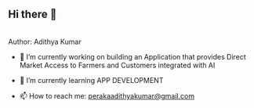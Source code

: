 ## Hi there 👋
<br>
Author: Adithya Kumar
<!--
**AdithyaKumar-07/AdithyaKumar-07** is a ✨ _special_ ✨ repository because its `README.md` (this file) appears on your GitHub profile.
Here are some ideas to get you started:
-->

- 🔭 I’m currently working on building an Application that provides Direct Market Access to Farmers and Customers integrated with AI

- 🌱 I’m currently learning APP DEVELOPMENT
<!--
- 👯 I’m looking to collaborate on ...
- 🤔 I’m looking for help with ...
- 💬 Ask me about ...
-->
- 📫 How to reach me: perakaadithyakumar@gmail.com
<!--
- 😄 Pronouns: ...
- ⚡ Fun fact: ...
-->
